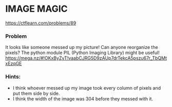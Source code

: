 # IMAGE MAGIC
https://ctflearn.com/problems/89

### Problem
It looks like someone messed up my picture! Can anyone reorganize the pixels? The python module PIL (Python Imaging Library) might be useful! https://mega.nz/#!OKxByZyT!vaabCJRG5D9zAUp7drTekcA5pszu67r_TbQMtxEzqGE 

### Hints:
- I think whoever messed up my image took every column of pixels and put them side by side. 
- I think the width of the image was 304 before they messed with it.